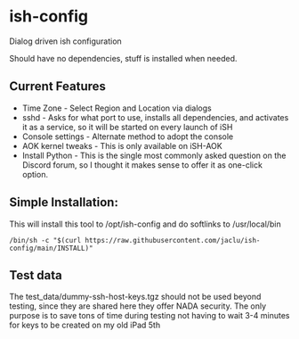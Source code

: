 # ish-config

Dialog driven ish configuration

Should have no dependencies, stuff is installed when needed.

## Current Features

- Time Zone - Select Region and Location via dialogs
- sshd - Asks for what port to use, installs all dependencies, and
activates it as a service, so it will be started on every launch of iSH
- Console settings - Alternate method to adopt the console
- AOK kernel tweaks - This is only available on iSH-AOK
- Install Python - This is the single most commonly asked question on the Discord
forum, so I thought it makes sense to offer it as one-click option.

## Simple Installation:

This will install this tool to /opt/ish-config and do softlinks to /usr/local/bin

```shell
/bin/sh -c "$(curl https://raw.githubusercontent.com/jaclu/ish-config/main/INSTALL)"
```

## Test data

The test_data/dummy-ssh-host-keys.tgz should not be used beyond testing,
since they are shared here they offer NADA security.
The only purpose is to save tons of time during testing not having to wait
3-4 minutes for keys to be created on my old iPad 5th
